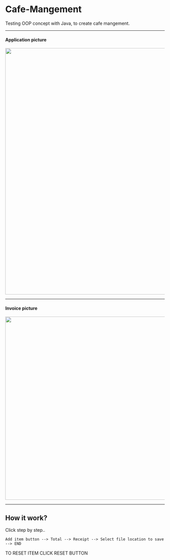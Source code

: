 # Cafe-Mangement
Testing OOP concept with Java, to create cafe mangement. 

---

<h4>Application picture</h4>
<img src="https://github.com/Thapakornd/Cafe-Mangement/assets/89478647/c58149c1-549b-457b-9aff-e0e18f83418f" width=780>

---

<h4>Invoice picture</h4>
<img src="https://github.com/Thapakornd/Cafe-Mangement/assets/89478647/dbc8f5d8-277b-4525-b4c6-968d2c3835d0" width=580>

---

<h2>How it work?</h2>

Click step by step..

```
Add item button --> Total --> Receipt --> Select file location to save --> END
```

 TO RESET ITEM CLICK RESET BUTTON 
